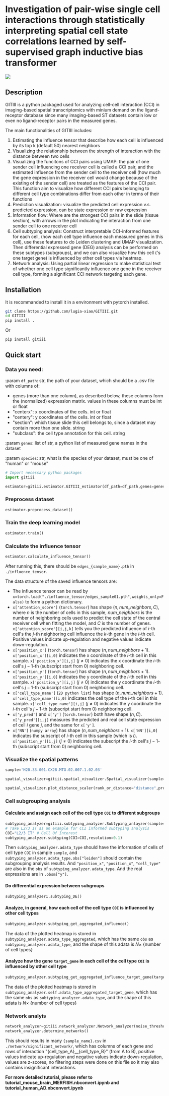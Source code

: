 # Investigation of pair-wise single cell interactions through statistically interpreting spatial cell state correlations learned by self-supervised graph inductive bias transformer

![](./Figure1_overview.png)

## Description

GITIII is a python packaged used for analyzing cell-cell interaction (CCI) in imaging-based spatial transcriptomics with minium demand on the ligand-receptor database since many imaging-based ST datasets contain low or even no ligand-receptor pairs in the measured genes.

The main functionalities of GITIII includes:
1. Estimating the influence tensor that describe how each cell is influenced by its top k (default 50) nearest neighbors
2. Visualizing the relationship between the strength of interaction with the distance between two cells
3. Visualizing the funcitons of CCI pairs using UMAP: the pair of one sender cell influencing one receiver cell is called a CCI pair, and the estimated influence from the sender cell to the receiver cell (how much the gene expression in the receiver cell would change because of the existing of the sender cell) are treated as the features of the CCI pair. This function aim to visualize how different CCI pairs belonging to different cell type combinations differ from each other in terms of their functions
4. Prediction visualization: visualize the predicted cell expression v.s. predicted expression, can be state expression or raw expression
5. Information flow: Where are the strongest CCI pairs in the slide (tissue section), with arrows in the plot indicating the interaction from one sender cell to one receiver cell
6. Cell subtyping analysis: Construct interpretable CCI-informed features for each cell, (how each cell type influence each measured genes in this cell), use these features to do Leiden clustering and UMAP visualization. Then differential expressed gene (DEG) analysis can be performed on these subtypes (subgroups), and we can also visualize how this cell ('s one target gene) is influenced by other cell types via heatmap.
7. Network analysis: Using partial linear regression to make statistical test of whether one cell type significantly influence one gene in the receiver cell type, forming a significant CCI network targeting each gene.

## Installation

It is recommanded to install it in a environment with pytorch installed.

```bash
git clone https://github.com/lugia-xiao/GITIII.git
cd GITIII
pip install .
```

Or

```bash
pip install gitiii
```



## Quick start

### Data you need:

:param `df_path`: str, the path of your dataset, which should be a .csv file with columns of:
- genes (more than one column), as described below, these columns form the (normalized) expression matrix.
            values in these columns must be int or float
- "centerx": x coordinates of the cells. int or float
- "centery": y coordinates of the cells. int or float
- "section": which tissue slide this cell belongs to, since a dataset may contain more than one slide. string
- "subclass": the cell type annotation for this cell. string

:param `genes`: list of str, a python list of measured gene names in the dataset

:param `species`: str, what is the species of your dataset, must be one of "human" or "mouse"

```python
# Import necessary python packages
import gitiii

estimator=gitiii.estimator.GITIII_estimator(df_path=df_path,genes=genes,use_log_normalize=True,species="human",use_nichenetv2=True,visualize_when_preprocessing=False,distance_threshold=80,process_num_neighbors=50,num_neighbors=50,batch_size_train=256,lr=1e-4,epochs=50,node_dim=256,edge_dim=48,att_dim=8,batch_size_val=256)
```

### Preprocess dataset

```python
estimator.preprocess_dataset()
```

### Train the deep learning model

```python
estimator.train()
```

### Calculate the influence tensor

```python
estimator.calculate_influence_tensor()
```

After running this, there should be `edges_{sample_name}.pth` in `./influence_tensor`.

The data structure of the saved influence tensors are:

- The influence tensor can be read by `x=torch.load("./influence_tensor/edges_sample01.pth",weights_only=False)` to form a python dictionary.
- `x['attention_score']` (`torch.tensor`) has shape $(n, num\_neighbors, C)$, where $n$ is the number of cells in this sample, $num\_neighbors$ is the number of neighboring cells used to predict the cell state of the central receiver cell when fitting the model, and $C$ is the number of genes. `x['attention_score'][i,j,k]` tells you the predicted influence of $i$-th cell's the $j$-th neighboring cell influence the $k$-th gene in the $i$-th cell. Positive values indicate up-regulation and negative values indicate down-regulation.
- `x['position_x']` (`torch.tensor`) has shape $(n, num\_neighbors+1)$. `x['position_x'][i,0]` indicates the x coordinate of the $i$-th cell in this sample. `x['position_x'][i,j]`  $(j\ne 0)$ indicates the x coordinate the $i$-th cell's $j-1$-th (subscript start from 0) neighboring cell.
- `x['position_y']` (`torch.tensor`) has shape $(n, num\_neighbors+1)$. `x['position_y'][i,0]` indicates the y coordinate of the $i$-th cell in this sample. `x['position_y'][i,j]`  $(j\ne 0)$ indicates the y coordinate the $i$-th cell's $j-1$-th (subscript start from 0) neighboring cell.
- `x['cell_type_name']` (`2D python list`) has shape $(n, num\_neighbors+1)$.  `x['cell_type_name'][i,0]` indicates the cell type of the $i$-th cell in this sample. `x['cell_type_name'][i,j]`  $(j\ne 0)$ indicates the y coordinate the $i$-th cell's $j-1$-th (subscript start from 0) neighboring cell.
- `x['y_pred']` and `x['y']` (`torch.tensor`) both have shape $(n, C)$. `x['y_pred'][i,j]` measures the predicted and real cell state expression of cell $i$ gene $j$, and the same for `x['y']`.
- `x['NN']` (`numpy array`) has shape $(n, num\_neighbors+1)$. `x['NN'][i,0]` indicates the subscript of $i$-th cell in this sample (which is $i$). `x['position_y'][i,j]`  $(j\ne 0)$ indicates the subscript the $i$-th cell's $j-1$-th (subscript start from 0) neighboring cell.

### Visualize the spatial patterns

```python
sample='H20.33.001.CX28.MTG.02.007.1.02.03'

spatial_visualizer=gitiii.spatial_visualizer.Spatial_visualizer(sample=sample)

spatial_visualizer.plot_distance_scaler(rank_or_distance="distance",proportion_or_abs="abs",target_gene=None,bins=300, frac=0.003)
```

### Cell subgrouping analysis

#### Calculate and assign each cell of the cell type `COI` to different subgroups

```python
subtyping_analyzer=gitiii.subtyping_analyzer.Subtyping_anlayzer(sample=sample,normalize_to_1=True,use_abs=True,noise_threshold=2e-2)
# Take L2/3 IT as an example for CCI informed subtyping analysis
COI="L2/3 IT" # Cell Of Interest
subtyping_analyzer.subtyping(COI=COI,resolution=0.1)
```

Then `subtyping_analyzer.adata_type` should have the information of cells of cell type `COI` in sample `sample`, and `subtyping_analyzer.adata_type.obs["leiden"]` should contain the subgrouping analysis results. And `"position_x"`, `"position_x"`, `"cell_type"` are also in the `obs` of `subtyping_analyzer.adata_type`. And the real expressions are in `.obsm["y"]`.

#### Do differential expression between subgroups

```python
subtyping_analyzer1.subtyping_DE()
```

#### Analyze, in general, how each cell of the cell type `COI` is influenced by other cell types

```python
subtyping_analyzer.subtyping_get_aggregated_influence()
```

The data of the plotted heatmap is stored in `subtyping_analyzer.adata_type_aggregated`, which has the same `obs` as `subtyping_analyzer.adata_type`, and the shape of this adata is $N \times$ {number of cell types}



#### Analyze how the gene `target_gene` in each cell of the cell type `COI` is influenced by other cell type

```python
subtyping_analyzer.subtyping_get_aggregated_influence_target_gene(target_gene)
```

The data of the plotted heatmap is stored in `subtyping_analyzer.self.adata_type_aggregated_target_gene`, which has the same `obs` as `subtyping_analyzer.adata_type`, and the shape of this adata is $N \times$ {number of cell types}



### Network analyis

```python
network_analyzer=gitiii.network_analyzer.Network_analyzer(noise_threshold=2e-2)
network_analyzer.determine_networks()
```

This should results in many `{sample_name}.csv` in `./network/significant_network/`, which has columns of each gene and rows of interaction "{cell_type_A}__{cell_type_B}" (from A to B), positive values indicate up-regulation and negative values indicate down-regulation, values are z-scores, no filtering steps were done on this file so it may also contains insignificant interactions.

**For more detailed tutorial, please refer to tutorial_mouse_brain_MERFISH.nbconvert.ipynb and tutorial_human_AD.nbconvert.ipynb**










